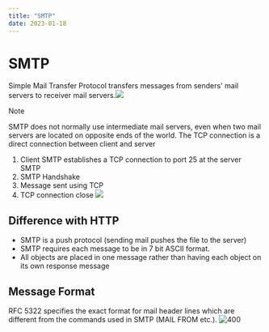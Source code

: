 ```yaml
---
title: "SMTP"
date: 2023-01-18
---
```

# SMTP
Simple Mail Transfer Protocol transfers messages from senders' mail servers to receiver mail servers.![](https://i.imgur.com/B29ExA6.png)
> [!Note]
> SMTP does not normally use intermediate mail servers, even when two mail servers are located on opposite ends of the world. The TCP connection is a direct connection between client and server
1. Client SMTP establishes a TCP connection to port 25 at the server SMTP
2. SMTP Handshake
3. Message sent using TCP
4. TCP connection close
![](https://i.imgur.com/UBhnR9y.png)
## Difference with HTTP
- SMTP is a push protocol (sending mail pushes the file to the server)
- SMTP requires each message to be in 7 bit ASCII format.
- All objects are placed in one message rather than having each object on its own response message
## Message Format
RFC 5322 specifies the exact format for mail header lines which are different from the commands used in SMTP (MAIL FROM etc.).
![400](https://i.imgur.com/W26fnOj.png)

